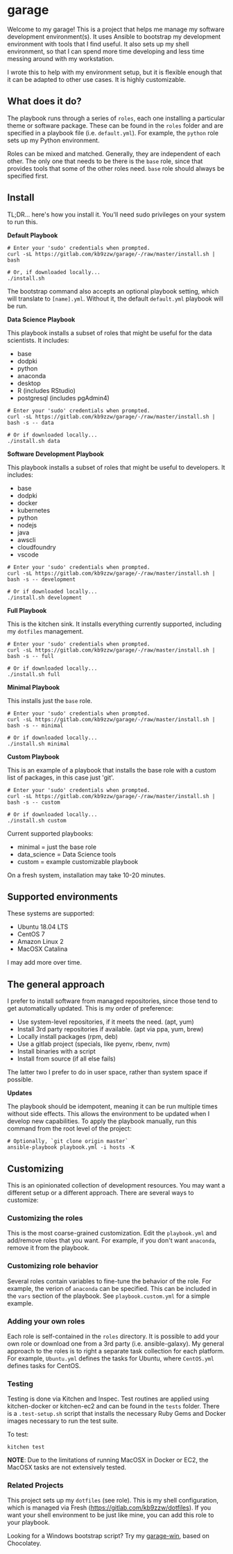 # garage

Welcome to my garage!  This is a project that helps me manage my software development environment(s).  It uses Ansible to bootstrap my development environment with tools that I
find useful.  It also sets up my shell environment, so that I can spend more time developing and less time messing around with my workstation.

I wrote this to help with my environment setup, but it is flexible enough that it can be adapted to other use cases.  It is highly customizable.

## What does it do?

The playbook runs through a series of `roles`, each one installing a particular theme or software package.  These can be found in the `roles` folder and are specified in a playbook file (i.e. `default.yml`).  For example, the `python` role sets up my Python environment.

Roles can be mixed and matched.  Generally, they are independent of each other.  The only one that needs to be there is the `base` role, since that provides tools that some of the other roles need.  `base` role should always be specified first.

## Install

TL;DR... here's how you install it.  You'll need sudo privileges on your system to run this.

**Default Playbook**
```
# Enter your 'sudo' credentials when prompted.
curl -sL https://gitlab.com/kb9zzw/garage/-/raw/master/install.sh | bash

# Or, if downloaded locally...
./install.sh
```

The bootstrap command also accepts an optional playbook setting, which will translate to `[name].yml`.  Without it, the default `default.yml` playbook will be run.

**Data Science Playbook**

This playbook installs a subset of roles that might be useful for the data scientists.  It includes:

* base
* dodpki
* python
* anaconda
* desktop
* R (includes RStudio)
* postgresql (includes pgAdmin4)

```
# Enter your 'sudo' credentials when prompted.
curl -sL https://gitlab.com/kb9zzw/garage/-/raw/master/install.sh | bash -s -- data

# Or if downloaded locally...
./install.sh data
```

**Software Development Playbook**

This playbook installs a subset of roles that might be useful to developers.  It includes:

* base
* dodpki
* docker
* kubernetes
* python
* nodejs
* java
* awscli
* cloudfoundry
* vscode

```
# Enter your 'sudo' credentials when prompted.
curl -sL https://gitlab.com/kb9zzw/garage/-/raw/master/install.sh | bash -s -- development

# Or if downloaded locally...
./install.sh development
```

**Full Playbook**

This is the kitchen sink.  It installs everything currently supported, including my `dotfiles` management.

```
# Enter your 'sudo' credentials when prompted.
curl -sL https://gitlab.com/kb9zzw/garage/-/raw/master/install.sh | bash -s -- full

# Or if downloaded locally...
./install.sh full
```

**Minimal Playbook**

This installs just the `base` role.

```
# Enter your 'sudo' credentials when prompted.
curl -sL https://gitlab.com/kb9zzw/garage/-/raw/master/install.sh | bash -s -- minimal

# Or if downloaded locally...
./install.sh minimal
```

**Custom Playbook**

This is an example of a playbook that installs the base role with a custom list of packages, in this case just 'git'.

```
# Enter your 'sudo' credentials when prompted.
curl -sL https://gitlab.com/kb9zzw/garage/-/raw/master/install.sh | bash -s -- custom

# Or if downloaded locally...
./install.sh custom
```

Current supported playbooks:
* minimal = just the base role
* data_science = Data Science tools
* custom = example customizable playbook

On a fresh system, installation may take 10-20 minutes.

## Supported environments

These systems are supported:

* Ubuntu 18.04 LTS
* CentOS 7
* Amazon Linux 2
* MacOSX Catalina

I may add more over time.

## The general approach

I prefer to install software from managed repositories, since those tend to get automatically updated.  This is my order of preference:

* Use system-level repositories, if it meets the need. (apt, yum)
* Install 3rd party repositories if available. (apt via ppa, yum, brew)
* Locally install packages (rpm, deb)
* Use a gitlab project (specials, like pyenv, rbenv, nvm)
* Install binaries with a script
* Install from source (if all else fails)

The latter two I prefer to do in user space, rather than system space if possible.

**Updates**

The playbook should be idempotent, meaning it can be run multiple times without side effects.  This allows the environment to be updated when I develop new capabilities.  To apply the playbook manually, run this command from the root level of the project:

```
# Optionally, `git clone origin master`
ansible-playbook playbook.yml -i hosts -K
```

## Customizing

This is an opinionated collection of development resources. You may want a different setup or a different approach.  There are several ways to customize:

### Customizing the roles

This is the most coarse-grained customization.  Edit the `playbook.yml` and add/remove roles that you want.  For example, if you don't want `anaconda`, remove it from the playbook.

### Customizing role behavior

Several roles contain variables to fine-tune the behavior of the role.  For example, the verion of `anaconda` can be specified.  This can be included in the `vars` section of the playbook.  See `playbook.custom.yml` for a simple example.

### Adding your own roles

Each role is self-contained in the `roles` directory. It is possible to add your own role or download one from a 3rd party (i.e. ansible-galaxy).  My general approach to the roles is to right a separate task collection for each platform.  For example, `Ubuntu.yml` defines the tasks for Ubuntu, where `CentOS.yml` defines tasks for CentOS.

### Testing

Testing is done via Kitchen and Inspec.  Test routines are applied using kitchen-docker or kitchen-ec2 and can be found in the `tests` folder.  There is a `.test-setup.sh` script that installs the necessary Ruby Gems and Docker images necessary to run the test suite.

To test:

```
kitchen test
```

**NOTE**:  Due to the limitations of running MacOSX in Docker or EC2, the MacOSX tasks are not extensively tested.

### Related Projects

This project sets up my `dotfiles` (see role).  This is my shell configuration, which is managed via Fresh (https://gitlab.com/kb9zzw/dotfiles).  If you want your shell environment to be just like mine, you can add this role to your playbook.

Looking for a Windows bootstrap script?  Try my [garage-win](../../../garage-win), based on Chocolatey. 

